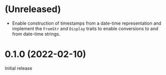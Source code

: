 # (Unreleased)

* Enable construction of timestamps from a date-time representation and
  implement the `FromStr` and `Display` traits to enable conversions to and from
  date-time strings.

# 0.1.0 (2022-02-10)

Initial release
